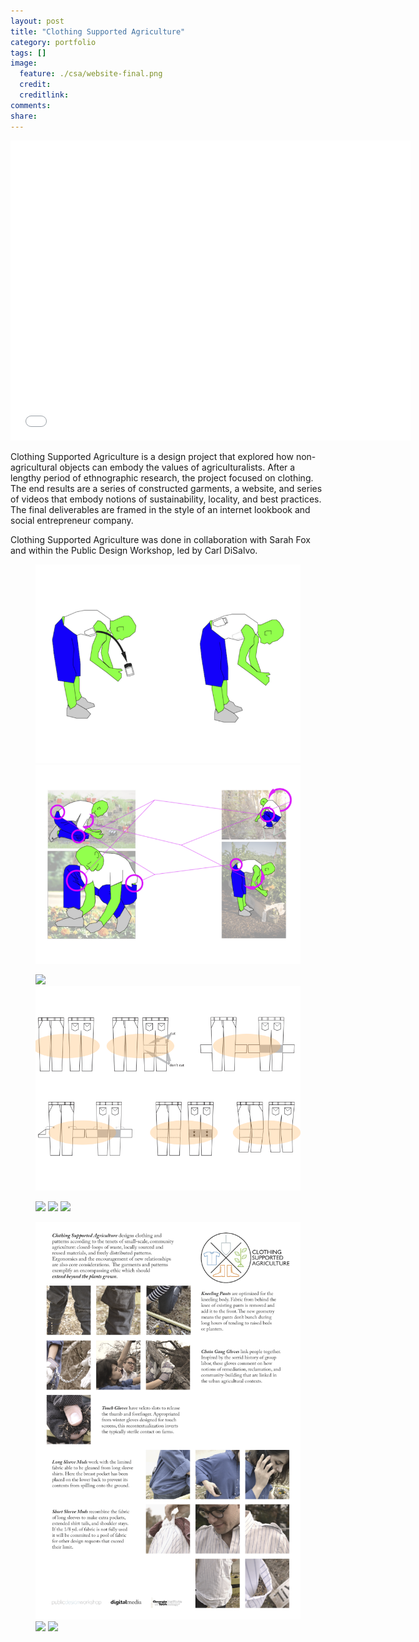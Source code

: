 ```yaml
---
layout: post
title: "Clothing Supported Agriculture"
category: portfolio
tags: []
image:
  feature: ./csa/website-final.png
  credit: 
  creditlink: 
comments: 
share: 
---
```


<iframe width="640" height="480" src="//www.youtube.com/embed/YvmsCC0fAP4" frameborder="0" ></iframe>

Clothing Supported Agriculture is a design project that explored how non-agricultural objects can embody the values of agriculturalists. After a lengthy period of ethnographic research, the project focused on clothing. The end results are a series of constructed garments, a website, and series of videos that embody notions of sustainability, locality, and best practices. The final deliverables are framed in the style of an internet lookbook and social entrepreneur company. 

Clothing Supported Agriculture was done in collaboration with Sarah Fox and within the Public Design Workshop, led by Carl DiSalvo.

<figure class="half">
	<img src="/images/csa/bending-study.png">
	<img src="/images/csa/kneeling-study.png">
</figure>

<figure class="half">
	<img src="/images/csa/shirt-patten.png">
	<img src="/images/csa/pants-pattern.png">
</figure>

<figure class="third">
	<img src="/images/csa/shirt-final.png">
	<img src="/images/csa/pants-final.png">
	<img src="/images/csa/pocker-final.png">
</figure>

<figure class="third">
	<img src="/images/csa/poster-detail.png">
	<img src="/images/csa/pants-final.png">
	<img src="/images/csa/pocker-final.png">
</figure>
